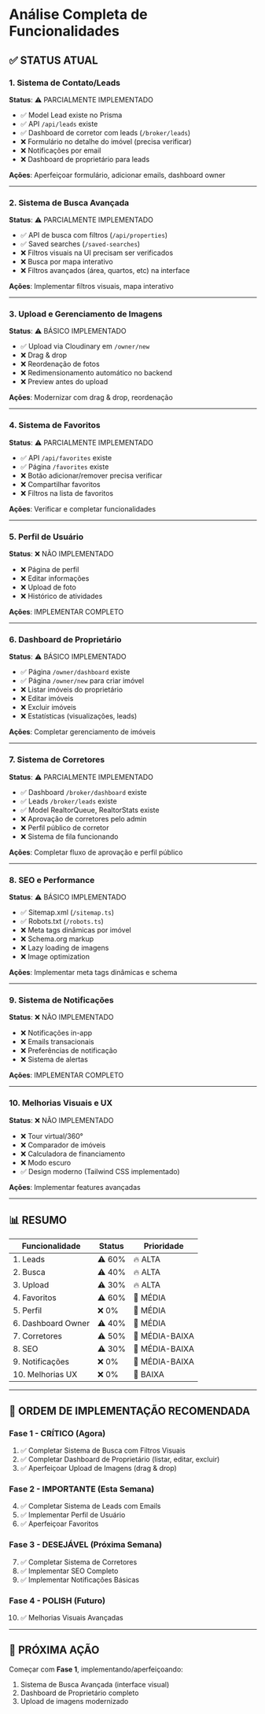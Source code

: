 # Análise Completa de Funcionalidades

## ✅ STATUS ATUAL

### 1. Sistema de Contato/Leads
**Status**: ⚠️ PARCIALMENTE IMPLEMENTADO
- ✅ Model Lead existe no Prisma
- ✅ API `/api/leads` existe  
- ✅ Dashboard de corretor com leads (`/broker/leads`)
- ❌ Formulário no detalhe do imóvel (precisa verificar)
- ❌ Notificações por email
- ❌ Dashboard de proprietário para leads

**Ações**: Aperfeiçoar formulário, adicionar emails, dashboard owner

---

### 2. Sistema de Busca Avançada  
**Status**: ⚠️ PARCIALMENTE IMPLEMENTADO
- ✅ API de busca com filtros (`/api/properties`)
- ✅ Saved searches (`/saved-searches`)
- ❌ Filtros visuais na UI precisam ser verificados
- ❌ Busca por mapa interativo
- ❌ Filtros avançados (área, quartos, etc) na interface

**Ações**: Implementar filtros visuais, mapa interativo

---

### 3. Upload e Gerenciamento de Imagens
**Status**: ⚠️ BÁSICO IMPLEMENTADO
- ✅ Upload via Cloudinary em `/owner/new`
- ❌ Drag & drop
- ❌ Reordenação de fotos
- ❌ Redimensionamento automático no backend
- ❌ Preview antes do upload

**Ações**: Modernizar com drag & drop, reordenação

---

### 4. Sistema de Favoritos
**Status**: ⚠️ PARCIALMENTE IMPLEMENTADO
- ✅ API `/api/favorites` existe
- ✅ Página `/favorites` existe
- ❌ Botão adicionar/remover precisa verificar
- ❌ Compartilhar favoritos
- ❌ Filtros na lista de favoritos

**Ações**: Verificar e completar funcionalidades

---

### 5. Perfil de Usuário
**Status**: ❌ NÃO IMPLEMENTADO
- ❌ Página de perfil
- ❌ Editar informações
- ❌ Upload de foto
- ❌ Histórico de atividades

**Ações**: IMPLEMENTAR COMPLETO

---

### 6. Dashboard de Proprietário
**Status**: ⚠️ BÁSICO IMPLEMENTADO
- ✅ Página `/owner/dashboard` existe
- ✅ Página `/owner/new` para criar imóvel
- ❌ Listar imóveis do proprietário
- ❌ Editar imóveis
- ❌ Excluir imóveis  
- ❌ Estatísticas (visualizações, leads)

**Ações**: Completar gerenciamento de imóveis

---

### 7. Sistema de Corretores
**Status**: ⚠️ PARCIALMENTE IMPLEMENTADO
- ✅ Dashboard `/broker/dashboard` existe
- ✅ Leads `/broker/leads` existe
- ✅ Model RealtorQueue, RealtorStats existe
- ❌ Aprovação de corretores pelo admin
- ❌ Perfil público de corretor
- ❌ Sistema de fila funcionando

**Ações**: Completar fluxo de aprovação e perfil público

---

### 8. SEO e Performance
**Status**: ⚠️ BÁSICO IMPLEMENTADO
- ✅ Sitemap.xml (`/sitemap.ts`)
- ✅ Robots.txt (`/robots.ts`)
- ❌ Meta tags dinâmicas por imóvel
- ❌ Schema.org markup
- ❌ Lazy loading de imagens
- ❌ Image optimization

**Ações**: Implementar meta tags dinâmicas e schema

---

### 9. Sistema de Notificações
**Status**: ❌ NÃO IMPLEMENTADO
- ❌ Notificações in-app
- ❌ Emails transacionais
- ❌ Preferências de notificação
- ❌ Sistema de alertas

**Ações**: IMPLEMENTAR COMPLETO

---

### 10. Melhorias Visuais e UX
**Status**: ❌ NÃO IMPLEMENTADO
- ❌ Tour virtual/360°
- ❌ Comparador de imóveis
- ❌ Calculadora de financiamento
- ❌ Modo escuro
- ✅ Design moderno (Tailwind CSS implementado)

**Ações**: Implementar features avançadas

---

## 📊 RESUMO

| Funcionalidade | Status | Prioridade |
|----------------|--------|------------|
| 1. Leads | ⚠️ 60% | 🔥 ALTA |
| 2. Busca | ⚠️ 40% | 🔥 ALTA |
| 3. Upload | ⚠️ 30% | 🔥 ALTA |
| 4. Favoritos | ⚠️ 60% | 💎 MÉDIA |
| 5. Perfil | ❌ 0% | 💎 MÉDIA |
| 6. Dashboard Owner | ⚠️ 40% | 💎 MÉDIA |
| 7. Corretores | ⚠️ 50% | 🚀 MÉDIA-BAIXA |
| 8. SEO | ⚠️ 30% | 🚀 MÉDIA-BAIXA |
| 9. Notificações | ❌ 0% | 🚀 MÉDIA-BAIXA |
| 10. Melhorias UX | ❌ 0% | 🎨 BAIXA |

---

## 🎯 ORDEM DE IMPLEMENTAÇÃO RECOMENDADA

### Fase 1 - CRÍTICO (Agora)
1. ✅ Completar Sistema de Busca com Filtros Visuais
2. ✅ Completar Dashboard de Proprietário (listar, editar, excluir)
3. ✅ Aperfeiçoar Upload de Imagens (drag & drop)

### Fase 2 - IMPORTANTE (Esta Semana)
4. ✅ Completar Sistema de Leads com Emails
5. ✅ Implementar Perfil de Usuário
6. ✅ Aperfeiçoar Favoritos

### Fase 3 - DESEJÁVEL (Próxima Semana)
7. ✅ Completar Sistema de Corretores
8. ✅ Implementar SEO Completo
9. ✅ Implementar Notificações Básicas

### Fase 4 - POLISH (Futuro)
10. ✅ Melhorias Visuais Avançadas

---

## 🚀 PRÓXIMA AÇÃO

Começar com **Fase 1**, implementando/aperfeiçoando:
1. Sistema de Busca Avançada (interface visual)
2. Dashboard de Proprietário completo
3. Upload de imagens modernizado
